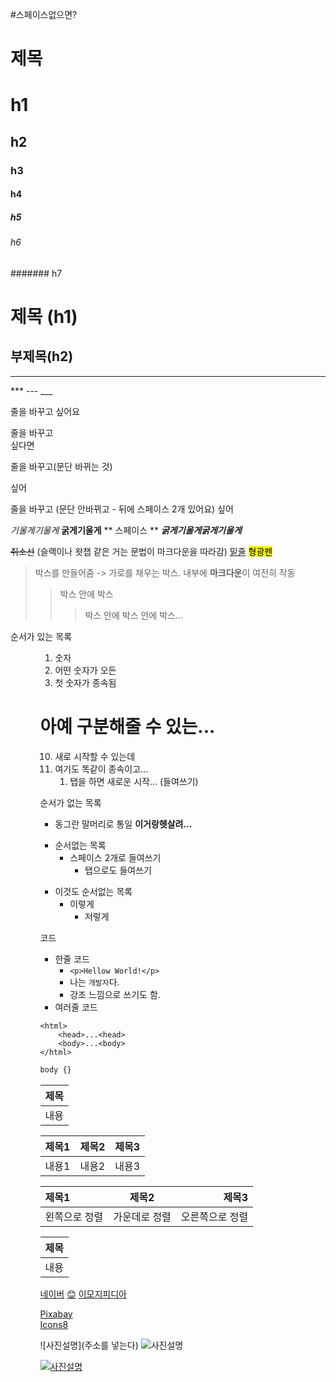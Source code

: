 #스페이스없으면?
# 제목
# h1
## h2
### h3
#### h4
##### h5
###### h6
####### h7

제목 (h1)
========

부제목(h2)
--------

<hr>
***
---
___

줄을 바꾸고
싶어요

줄을 바꾸고<br>
싶다면

줄을 바꾸고(문단 바뀌는 것)

싶어

줄을 바꾸고  (문단 안바뀌고 - 뒤에 스페이스 2개 있어요)
싶어

*기울게*_기울게_
**굵게**__기울게__
** 스페이스 **
***굵게기울게***___굵게기울게___

~~취소선~~ (슬랙이나 왓챕 같은 거는 문법이 마크다운을 따라감)
<u>밑줄</u> <mark>형광펜</mark>

> 박스를 만들어줌 -> 가로를 채우는 박스.
내부에 **마크다운**이 여전히 작동
> > 박스 안에 박스
> > > 박스 안에 박스 안에 박스...
<!-- 이건 주석인데 참고로 인용문
마크다운은 한계가 없답니다 근데 줄바꿈으로
인해서 모양이 안예쁨 -->

순서가 있는 목록 <ol> <ul>
1. 숫자
0. 어떤 숫자가 오든
99. 첫 숫자가 종속됨
# 아예 구분해줄 수 있는...
10. 새로 시작할 수 있는데
1. 여기도 똑같이 종속이고...
    1. 탭을 하면 새로운 시작... (들여쓰기)

순서가 없는 목록
* 동그란 말머리로 통일 **이거랑헷살려...**
- 순서없는 목록
  - 스페이스 2개로 들여쓰기
    - 탭으로도 들여쓰기
+ 이것도 순서없는 목록
  - 이렇게
    - 저렇게

코드
* 한줄 코드
    * `<p>Hellow World!</p>`
    * 나는 `개발자`다.
    * 강조 느낌으로 쓰기도 함.
* 여러줄 코드
```
<html>
    <head>...<head>
    <body>...<body>
</html>
```
```css
body {}
```

|제목|
|-|
|내용|

|제목1|제목2|제목3|
|----|-----|-----|
|내용1|내용2|내용3|

|제목1|제목2|제목3|
|:---|:---:|----:|
|왼쪽으로 정렬|가운데로 정렬|오른쪽으로 정렬|

<div align="center">

|제목|
|-|
|내용|

</div>

[네이버](https://naver.com)
[😊](https://naver.com)
[이모지피디아](https://emojipedia.org/)

[Pixabay](https://pixabay.com/)  
[Icons8](https://icons8.com/)  

![사진설명](주소를 넣는다)
![사진설명](https://ouch-cdn2.icons8.com/PF9ASKqDoJDwV_jQb91fYx6Ny5DaksF0yYhzo7Xf2wQ/rs:fit:368:473/czM6Ly9pY29uczgu/b3VjaC1wcm9kLmFz/c2V0cy9zdmcvMzA1/Lzk2ZDZhMWQyLWRi/YTItNGQ5Ny05ZGE2/LTIyNDY1OTE1MWU2/MS5zdmc.png)

[![사진설명](https://ouch-cdn2.icons8.com/PF9ASKqDoJDwV_jQb91fYx6Ny5DaksF0yYhzo7Xf2wQ/rs:fit:368:473/czM6Ly9pY29uczgu/b3VjaC1wcm9kLmFz/c2V0cy9zdmcvMzA1/Lzk2ZDZhMWQyLWRi/YTItNGQ5Ny05ZGE2/LTIyNDY1OTE1MWU2/MS5zdmc.png)](https://google.com)
